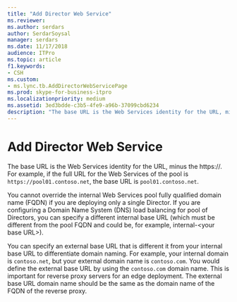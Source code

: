 ```yaml
---
title: "Add Director Web Service"
ms.reviewer: 
ms.author: serdars
author: SerdarSoysal
manager: serdars
ms.date: 11/17/2018
audience: ITPro
ms.topic: article
f1.keywords:
- CSH
ms.custom:
- ms.lync.tb.AddDirectorWebServicePage
ms.prod: skype-for-business-itpro
ms.localizationpriority: medium
ms.assetid: 3ed3bdde-c3b5-4fe9-a96b-37099cbd6234
description: "The base URL is the Web Services identity for the URL, minus the https://. For example, if the full URL for the Web Services of the pool is `https://pool01.contoso.net`, the base URL is `pool01.contoso.net`."
---
```


# Add Director Web Service
 
The base URL is the Web Services identity for the URL, minus the https://. For example, if the full URL for the Web Services of the pool is `https://pool01.contoso.net`, the base URL is `pool01.contoso.net`.
  
You cannot override the internal Web Services pool fully qualified domain name (FQDN) if you are deploying only a single Director. If you are configuring a Domain Name System (DNS) load balancing for pool of Directors, you can specify a different internal base URL (which must be different from the pool FQDN and could be, for example, internal-\<your base URL\>).
  
You can specify an external base URL that is different it from your internal base URL to differentiate domain naming. For example, your internal domain is `contoso.net`, but your external domain name is `contoso.com`. You would define the external base URL by using the `contoso.com` domain name. This is important for reverse proxy servers for an edge deployment. The external base URL domain name should be the same as the domain name of the FQDN of the reverse proxy. 
  


